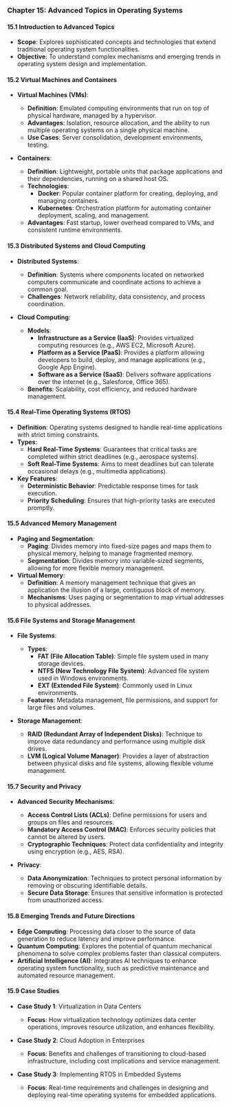 ### Chapter 15: Advanced Topics in Operating Systems

#### 15.1 Introduction to Advanced Topics
- **Scope**: Explores sophisticated concepts and technologies that extend traditional operating system functionalities.
- **Objective**: To understand complex mechanisms and emerging trends in operating system design and implementation.

#### 15.2 Virtual Machines and Containers
- **Virtual Machines (VMs)**:
  - **Definition**: Emulated computing environments that run on top of physical hardware, managed by a hypervisor.
  - **Advantages**: Isolation, resource allocation, and the ability to run multiple operating systems on a single physical machine.
  - **Use Cases**: Server consolidation, development environments, testing.

- **Containers**:
  - **Definition**: Lightweight, portable units that package applications and their dependencies, running on a shared host OS.
  - **Technologies**:
    - **Docker**: Popular container platform for creating, deploying, and managing containers.
    - **Kubernetes**: Orchestration platform for automating container deployment, scaling, and management.
  - **Advantages**: Fast startup, lower overhead compared to VMs, and consistent runtime environments.

#### 15.3 Distributed Systems and Cloud Computing
- **Distributed Systems**:
  - **Definition**: Systems where components located on networked computers communicate and coordinate actions to achieve a common goal.
  - **Challenges**: Network reliability, data consistency, and process coordination.

- **Cloud Computing**:
  - **Models**:
    - **Infrastructure as a Service (IaaS)**: Provides virtualized computing resources (e.g., AWS EC2, Microsoft Azure).
    - **Platform as a Service (PaaS)**: Provides a platform allowing developers to build, deploy, and manage applications (e.g., Google App Engine).
    - **Software as a Service (SaaS)**: Delivers software applications over the internet (e.g., Salesforce, Office 365).
  - **Benefits**: Scalability, cost efficiency, and reduced hardware management.

#### 15.4 Real-Time Operating Systems (RTOS)
- **Definition**: Operating systems designed to handle real-time applications with strict timing constraints.
- **Types**:
  - **Hard Real-Time Systems**: Guarantees that critical tasks are completed within strict deadlines (e.g., aerospace systems).
  - **Soft Real-Time Systems**: Aims to meet deadlines but can tolerate occasional delays (e.g., multimedia applications).
- **Key Features**:
  - **Deterministic Behavior**: Predictable response times for task execution.
  - **Priority Scheduling**: Ensures that high-priority tasks are executed promptly.

#### 15.5 Advanced Memory Management
- **Paging and Segmentation**:
  - **Paging**: Divides memory into fixed-size pages and maps them to physical memory, helping to manage fragmented memory.
  - **Segmentation**: Divides memory into variable-sized segments, allowing for more flexible memory management.
- **Virtual Memory**:
  - **Definition**: A memory management technique that gives an application the illusion of a large, contiguous block of memory.
  - **Mechanisms**: Uses paging or segmentation to map virtual addresses to physical addresses.

#### 15.6 File Systems and Storage Management
- **File Systems**:
  - **Types**:
    - **FAT (File Allocation Table)**: Simple file system used in many storage devices.
    - **NTFS (New Technology File System)**: Advanced file system used in Windows environments.
    - **EXT (Extended File System)**: Commonly used in Linux environments.
  - **Features**: Metadata management, file permissions, and support for large files and volumes.

- **Storage Management**:
  - **RAID (Redundant Array of Independent Disks)**: Technique to improve data redundancy and performance using multiple disk drives.
  - **LVM (Logical Volume Manager)**: Provides a layer of abstraction between physical disks and file systems, allowing flexible volume management.

#### 15.7 Security and Privacy
- **Advanced Security Mechanisms**:
  - **Access Control Lists (ACLs)**: Define permissions for users and groups on files and resources.
  - **Mandatory Access Control (MAC)**: Enforces security policies that cannot be altered by users.
  - **Cryptographic Techniques**: Protect data confidentiality and integrity using encryption (e.g., AES, RSA).

- **Privacy**:
  - **Data Anonymization**: Techniques to protect personal information by removing or obscuring identifiable details.
  - **Secure Data Storage**: Ensures that sensitive information is protected from unauthorized access.

#### 15.8 Emerging Trends and Future Directions
- **Edge Computing**: Processing data closer to the source of data generation to reduce latency and improve performance.
- **Quantum Computing**: Explores the potential of quantum mechanical phenomena to solve complex problems faster than classical computers.
- **Artificial Intelligence (AI)**: Integrates AI techniques to enhance operating system functionality, such as predictive maintenance and automated resource management.

#### 15.9 Case Studies
- **Case Study 1**: Virtualization in Data Centers
  - **Focus**: How virtualization technology optimizes data center operations, improves resource utilization, and enhances flexibility.

- **Case Study 2**: Cloud Adoption in Enterprises
  - **Focus**: Benefits and challenges of transitioning to cloud-based infrastructure, including cost implications and service management.

- **Case Study 3**: Implementing RTOS in Embedded Systems
  - **Focus**: Real-time requirements and challenges in designing and deploying real-time operating systems for embedded applications.
